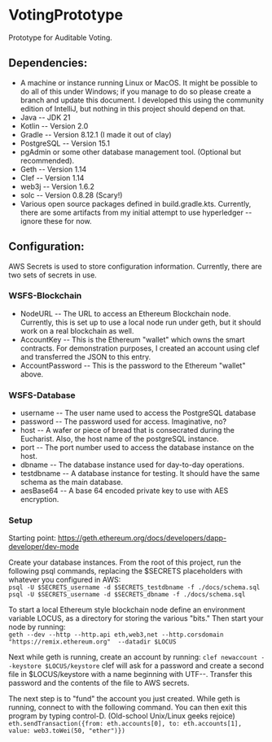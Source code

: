 # VotingPrototype
Prototype for Auditable Voting.

## **Dependencies:**

* A machine or instance running Linux or MacOS.  It might be possible to do all of this
under Windows; if you manage to do so please create a branch and update this document. I
developed this using the community edition of IntelliJ, but nothing in this project
  should depend on that.
* Java -- JDK 21
* Kotlin -- Version 2.0
* Gradle -- Version 8.12.1  (I made it out of clay)
* PostgreSQL -- Version 15.1
* pgAdmin or some other database management tool.  (Optional but recommended).
* Geth -- Version 1.14
* Clef -- Version 1.14
* web3j -- Version 1.6.2
* solc -- Version 0.8.28  (Scary!)
* Various open source packages defined in build.gradle.kts.  Currently, there are some
artifacts from my initial attempt to use hyperledger -- ignore these for now.

## **Configuration:**
AWS Secrets is used to store configuration information.  Currently, there are two sets
of secrets in use.  

### WSFS-Blockchain
* NodeURL -- The URL to access an Ethereum Blockchain node.  Currently, this is set up to
use a local node run under geth, but it should work on a real blockchain as well.
* AccountKey -- This is the Ethereum "wallet" which owns the smart contracts.  For
demonstration purposes, I created an account using clef and transferred the JSON to this
entry.
* AccountPassword -- This is the password to the Ethereum "wallet" above.

### WSFS-Database
* username -- The user name used to access the PostgreSQL database
* password -- The password used for access.  Imaginative, no?
* host -- A wafer or piece of bread that is consecrated during the Eucharist.  Also, the
host name of the postgreSQL instance.
* port -- The port number used to access the database instance on the host.
* dbname -- The database instance used for day-to-day operations.
* testdbname -- A database instance for testing.  It should have the same schema as the
main database.
* aesBase64 -- A base 64 encoded private key to use with AES encryption.

### Setup
Starting point:  https://geth.ethereum.org/docs/developers/dapp-developer/dev-mode

Create your database instances.  From the root of this project, run the following psql
commands, replacing the $SECRETS placeholders with whatever you configured in AWS:  
`psql -U $SECRETS_username -d $SECRETS_testdbname -f ./docs/schema.sql`  
`psql -U $SECRETS_username -d $SECRETS_dbname -f ./docs/schema.sql`

To start a local Ethereum style blockchain node define an environment variable LOCUS,
as a directory for storing the various "bits."  Then start your node by running:  
`geth --dev --http --http.api eth,web3,net --http.corsdomain "https://remix.ethereum.org"  --datadir $LOCUS`  
  
Next while geth is running, create an account by running:
`clef newaccount --keystore $LOCUS/keystore`
clef will ask for a password and create a second file in $LOCUS/keystore with a name beginning
with UTF--.  Transfer this password and the contents of the file to AWS secrets.

The next step is to "fund" the account you just created.  While geth is running, connect
to with the following command.  You can then exit this program by typing control-D.  (Old-school Unix/Linux geeks
rejoice)
`eth.sendTransaction({from: eth.accounts[0], to: eth.accounts[1], value: web3.toWei(50, "ether")})
`  
  
